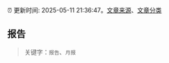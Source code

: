 :alarm_clock: 更新时间: 2025-05-11 21:36:47。[文章来源](/README.md)、[文章分类](/TAGS.md)

## 报告


> 关键字：`报告`、`月报`



